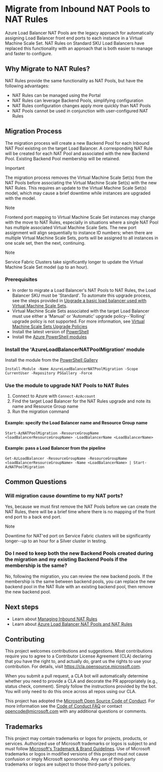 # Migrate from Inbound NAT Pools to NAT Rules

Azure Load Balancer NAT Pools are the legacy approach for automatically assigning Load Balancer front end ports to each instance in a Virtual Machine Scale Set. NAT Rules on Standard SKU Load Balancers have replaced this functionality with an approach that is both easier to manage and faster to configure. 

## Why Migrate to NAT Rules?

NAT Rules provide the same functionality as NAT Pools, but have the following advantages:
* NAT Rules can be managed using the Portal
* NAT Rules can leverage Backend Pools, simplifying configuration
* NAT Rules configuration changes apply more quickly than NAT Pools
* NAT Pools cannot be used in conjunction with user-configured NAT Rules

## Migration Process

The migration process will create a new Backend Pool for each Inbound NAT Pool existing on the target Load Balancer. A corresponding NAT Rule will be created for each NAT Pool and associated with the new Backend Pool. Existing Backend Pool membership will be retained. 

> [!IMPORTANT]
> The migration process removes the Virtual Machine Scale Set(s) from the NAT Pools before associating the Virtual Machine Scale Set(s) with the new NAT Rules. This requires an update to the Virtual Machine Scale Set(s) model, which may cause a brief downtime while instances are upgraded with the model.

> [!NOTE]
> Frontend port mapping to Virtual Machine Scale Set instances may change with the move to NAT Rules, especially in situations where a single NAT Pool has multiple associated Virtual Machine Scale Sets. The new port assignment will align sequentially to instance ID numbers; when there are multiple Virtual Machine Scale Sets, ports will be assigned to all instances in one scale set, then the next, continuing. 

> [!NOTE]
> Service Fabric Clusters take significantly longer to update the Virtual Machine Scale Set model (up to an hour). 

### Prerequisites 

* In order to migrate a Load Balancer's NAT Pools to NAT Rules, the Load Balancer SKU must be 'Standard'. To automate this upgrade process, see the steps provided in [Upgrade a basic load balancer used with Virtual Machine Scale Sets](upgrade-basic-standard-virtual-machine-scale-sets.md).
* Virtual Machine Scale Sets associated with the target Load Balancer must use either a 'Manual' or 'Automatic' upgrade policy--'Rolling' upgrade policy is not supported. For more information, see [Virtual Machine Scale Sets Upgrade Policies](../virtual-machine-scale-sets/virtual-machine-scale-sets-upgrade-scale-set.md#how-to-bring-vms-up-to-date-with-the-latest-scale-set-model)
* Install the latest version of [PowerShell](/powershell/scripting/install/installing-powershell)
* Install the [Azure PowerShell modules](/powershell/azure/install-az-ps)

### Install the 'AzureLoadBalancerNATPoolMigration' module

Install the module from the [PowerShell Gallery](https://www.powershellgallery.com/packages/AzureLoadBalancerNATPoolMigration)

```azurepowershell
Install-Module -Name AzureLoadBalancerNATPoolMigration -Scope CurrentUser -Repository PSGallery -Force
```

### Use the module to upgrade NAT Pools to NAT Rules

1. Connect to Azure with `Connect-AzAccount`
1. Find the target Load Balancer for the NAT Rules upgrade and note its name and Resource Group name
1. Run the migration command

#### Example: specify the Load Balancer name and Resource Group name
   ```azurepowershell
   Start-AzNATPoolMigration -ResourceGroupName <loadBalancerResourceGroupName> -LoadBalancerName <LoadBalancerName>
   ```

#### Example: pass a Load Balancer from the pipeline
   ```azurepowershell
   Get-AzLoadBalancer -ResourceGroupName -ResourceGroupName <loadBalancerResourceGroupName> -Name <LoadBalancerName> | Start-AzNATPoolMigration
   ```

## Common Questions

### Will migration cause downtime to my NAT ports?

Yes, because we must first remove the NAT Pools before we can create the NAT Rules, there will be a brief time where there is no mapping of the front end port to a back end port.

> [!NOTE]
> Downtime for NAT'ed port on Service Fabric clusters will be significantly longer--up to an hour for a Silver cluster in testing. 

### Do I need to keep both the new Backend Pools created during the migration and my existing Backend Pools if the membership is the same?

No, following the migration, you can review the new backend pools. If the membership is the same between backend pools, you can replace the new backend pool in the NAT Rule with an existing backend pool, then remove the new backend pool. 

## Next steps

- Learn about [Managing Inbound NAT Rules](./manage-inbound-nat-rules.md)
- Learn about [Azure Load Balancer NAT Pools and NAT Rules](https://azure.microsoft.com/blog/manage-port-forwarding-for-backend-pool-with-azure-load-balancer/)

## Contributing

This project welcomes contributions and suggestions.  Most contributions require you to agree to a
Contributor License Agreement (CLA) declaring that you have the right to, and actually do, grant us
the rights to use your contribution. For details, visit https://cla.opensource.microsoft.com.

When you submit a pull request, a CLA bot will automatically determine whether you need to provide
a CLA and decorate the PR appropriately (e.g., status check, comment). Simply follow the instructions
provided by the bot. You will only need to do this once across all repos using our CLA.

This project has adopted the [Microsoft Open Source Code of Conduct](https://opensource.microsoft.com/codeofconduct/).
For more information see the [Code of Conduct FAQ](https://opensource.microsoft.com/codeofconduct/faq/) or
contact [opencode@microsoft.com](mailto:opencode@microsoft.com) with any additional questions or comments.

## Trademarks

This project may contain trademarks or logos for projects, products, or services. Authorized use of Microsoft
trademarks or logos is subject to and must follow
[Microsoft's Trademark & Brand Guidelines](https://www.microsoft.com/en-us/legal/intellectualproperty/trademarks/usage/general).
Use of Microsoft trademarks or logos in modified versions of this project must not cause confusion or imply Microsoft sponsorship.
Any use of third-party trademarks or logos are subject to those third-party's policies.